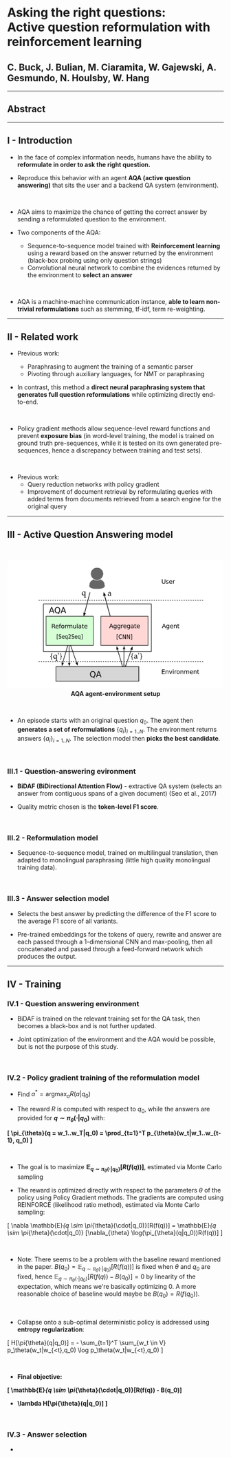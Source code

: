 <h1> Asking the right questions: <br>
Active question reformulation with reinforcement learning </h1>

<h2> C. Buck, J. Bulian, M. Ciaramita, W. Gajewski,
A. Gesmundo, N. Houlsby, W. Hang </h2>



---



## Abstract



---



## I - Introduction

* In the face of complex information needs, humans have the ability to
**reformulate in order to ask the right question.**

* Reproduce this behavior with an agent **AQA (active question answering)**
that sits the user and a backend QA system (environment).

<br>

* AQA aims to maximize the chance of getting the correct answer by sending a
reformulated question to the environment.

* Two components of the AQA:
  * Sequence-to-sequence model trained with **Reinforcement learning** using a
  reward based on the answer returned by the environment (black-box probing
  using only question strings)
  * Convolutional neural network to combine the evidences returned by the
  environment to **select an answer**

<br>

* AQA is a machine-machine communication instance, **able to learn non-trivial
reformulations** such as stemming, tf-idf, term re-weighting.



---



## II - Related work

* Previous work:
  * Paraphrasing to augment the training of a semantic parser
  * Pivoting through auxiliary languages, for NMT or paraphrasing

* In contrast, this method a **direct neural paraphrasing system that generates
full question reformulations** while optimizing directly end-to-end.

<br>

* Policy gradient methods allow sequence-level reward functions and prevent
**exposure bias** (in word-level training, the model is trained on ground
truth pre-sequences, while it is tested on its own generated pre-sequences,
hence a discrepancy between training and test sets).

<br>

* Previous work:
  * Query reduction networks with policy gradient
  * Improvement of document retrieval by reformulating queries with added
  terms from documents retrieved from a search engine for the original query



---



## III - Active Question Answering model

<br>

<center>

![AQA](pictures/07-AQA.png)
**AQA agent-environment setup**
</center>

<br>

* An episode starts with an original question $q_0$. The agent then **generates
a set of reformulations** $\{q_i\}_{i=1..N}$. The environment returns answers
$\{a_i\}_{i=1..N}$. The selection model then **picks the best candidate**.


<br>


### III.1 - Question-answering evironment

* **BiDAF (BiDirectional Attention Flow)** - extractive QA system (selects an
answer from contiguous spans of a given document) (Seo et al., 2017)

* Quality metric chosen is the **token-level F1 score**.


<br>


### III.2 - Reformulation model

* Sequence-to-sequence model, trained on multilingual translation, then adapted
to monolingual paraphrasing (little high quality monolingual training data).


<br>


### III.3 - Answer selection model

* Selects the best answer by predicting the difference of the F1 score to the
average F1 score of all variants.

* Pre-trained embeddings for the tokens of query, rewrite and answer are each
passed through a 1-dimensional CNN and max-pooling, then all concatenated
and passed through a feed-forward network which produces the output.



---



## IV - Training

### IV.1 - Question answering environment

* BiDAF is trained on the relevant training set for the QA task, then
becomes a black-box and is not further updated.

* Joint optimization of the environment and the AQA would be possible, but is
not the purpose of this study.


<br>


### IV.2 - Policy gradient training of the reformulation model

* Find $a^* = \text{argmax}_a R(a|q_0)$

* The reward $R$ is computed with respect to $q_0$, while the answers are
provided for **$q \sim \pi_{\theta}(\cdot|q_0)$** with:

<strong>

\[
  \pi_{\theta}(q = w_1..w_T|q_0) = \prod_{t=1}^T
  p_{\theta}(w_t|w_1..w_{t-1}, q_0)
\]

</strong>

<br>

* The goal is to maximize
**$\mathbb{E}_{q \sim \pi_{\theta}(\cdot|q_0)}[R(f(q))]$**, estimated via
Monte Carlo sampling

* The reward is optimized directly with respect to the parameters $\theta$
of the policy using Policy Gradient methods. The gradients are computed using
REINFORCE (likelihood ratio method), estimated via Monte Carlo sampling:

\[
  \nabla \mathbb{E}_{q \sim \pi_{\theta}(\cdot|q_0)}[R(f(q))] =
  \mathbb{E}_{q \sim \pi_{\theta}(\cdot|q_0)}
  [\nabla_{\theta} \log(\pi_{\theta}(q|q_0))R(f(q))]
\]

<br>

* Note: There seems to be a problem with the baseline reward mentioned in
the paper. $B(q_0) = \mathbb{E}_{q \sim \pi_{\theta}(\cdot|q_0)}[R(f(q))]$
is fixed when $\theta$ and $q_0$ are fixed, hence
$\mathbb{E}_{q \sim \pi_{\theta}(\cdot|q_0)}[R(f(q)) - B(q_0)] = 0$ by linearity
of the expectation, which means we're basically optimizing $0$. A more
reasonable choice of baseline would maybe be $B(q_0) = R(f(q_0))$.

<br>

* Collapse onto a sub-optimal deterministic policy is addressed using
**entropy regularization**:

\[
  H[\pi{\theta}(q|q_0)] = - \sum_{t=1}^T \sum_{w_t \in V}
  p_\theta(w_t|w_{<t},q_0) \log p_\theta(w_t|w_{<t},q_0)
\]

<br>

<strong>

* Final objective:

\[
  \mathbb{E}_{q \sim \pi_{\theta}(\cdot|q_0)}[R(f(q)) - B(q_0)]
  + \lambda H[\pi{\theta}(q|q_0)]
\]


<br>


### IV.3 - Answer selection

* 
